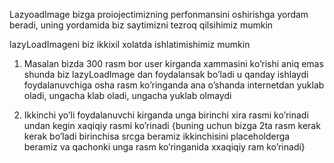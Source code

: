 LazyoadImage bizga proiojectimizning perfonmansini oshirishga yordam beradi, uning yordamida biz saytimizni tezroq qilsihimiz mumkin


lazyLoadImageni biz ikkixil xolatda ishlatimishimiz mumkin
 
1)	Masalan bizda 300 rasm bor user kirganda xammasini ko’rishi aniq emas shunda biz lazyLoadImage dan foydalansak bo’ladi u qanday ishlaydi foydalanuvchiga osha rasm ko’ringanda ana o’shanda internetdan yuklab oladi, ungacha klab oladi, ungacha yuklab olmaydi

2)	Ikkinchi yo’li foydalanuvchi kirganda unga birinchi xira rasmi ko’rinadi undan kegin xaqiqiy rasmi ko’rinadi {buning uchun bizga 2ta rasm kerak kerak bo’ladi birinchisa srcga beramiz ikkinchisini placeholderga beramiz va qachonki unga rasm ko’ringanida xxaqiqiy ram ko’rinadi}

